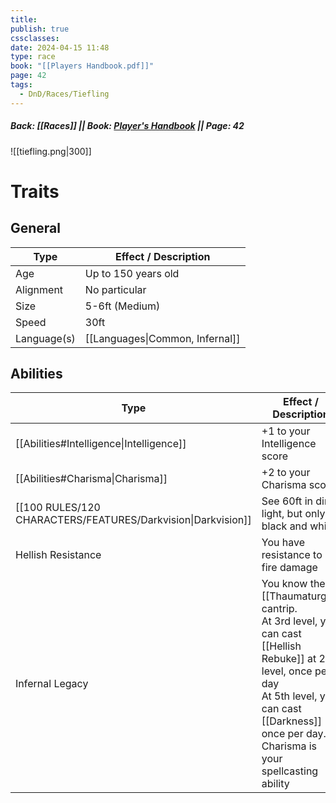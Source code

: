 ```yaml
---
title: 
publish: true
cssclasses: 
date: 2024-04-15 11:48
type: race
book: "[[Players Handbook.pdf]]"
page: 42
tags:
  - DnD/Races/Tiefling
---
```

##### Back: [[Races]] || Book: [Player's Handbook](https://drive.google.com/drive/folders/1O5bhpYizcIT5xxAoLOuzCRht_PVS7VSG?usp=sharing) || Page: 42

![[tiefling.png|300]]

# Traits
## General
| Type        | Effect / Description            |
| ----------- | ------------------------------- |
| Age         | Up to 150 years old             |
| Alignment   | No particular                   |
| Size        | 5-6ft (Medium)                  |
| Speed       | 30ft                            |
| Language(s) | [[Languages\|Common, Infernal]] |
## Abilities
| Type                                                         | Effect / Description                                                                                                                                                                                                |
| ------------------------------------------------------------ | ------------------------------------------------------------------------------------------------------------------------------------------------------------------------------------------------------------------- |
| [[Abilities#Intelligence\|Intelligence]]                     | +1 to your Intelligence score                                                                                                                                                                                       |
| [[Abilities#Charisma\|Charisma]]                             | +2 to your Charisma score                                                                                                                                                                                           |
| [[100 RULES/120 CHARACTERS/FEATURES/Darkvision\|Darkvision]] | See 60ft in dim light, but only in black and white                                                                                                                                                                  |
| Hellish Resistance                                           | You have resistance to fire damage                                                                                                                                                                                  |
| Infernal Legacy                                              | You know the [[Thaumaturgy]] cantrip.<br>At 3rd level, you can cast [[Hellish Rebuke]] at 2nd level, once per day<br>At 5th level, you can cast [[Darkness]] once per day.<br>Charisma is your spellcasting ability |


